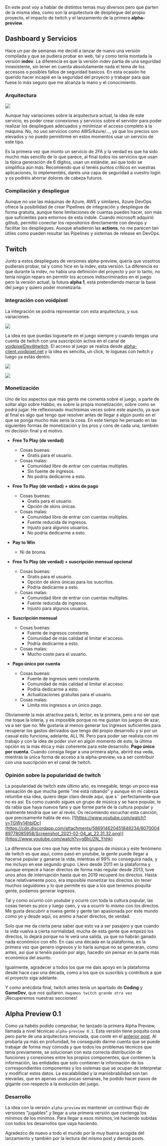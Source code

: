 
En este post voy a hablar de distintos temas muy diversos pero que parten de la misma idea,
como son la arquitectura de despliegue del propio proyecto, el impacto de twitch y
el lanzamiento de la primera **alpha-preview**.

## Dashboard y Servicios
Hace un par de semanas me decidí a lanzar de nuevo una versión compilada y que se
pudiera probar en web, tal y como tenia montada la versión **indev**. La diferencia
es que la versión indev partia de una seguridad innexistente, sin tener en cuenta
absolutamente nada el tema de los accessos o posibles fallos de seguridad basicos.
En esta ocasión he querido hacer incapié en la seguridad del proyecto y trabajar para
que fuese lo más seguro que me alcanza la mano y el conocimiento.

### Arquitectura

![](https://cdn.discordapp.com/attachments/586914620451848234/806988546686713876/Screenshot_2021-02-04_at_21.40.22.png)

Aunque hay variaciones sobre la arquitectura actual, la idea de este servicio, es poder
crear conexiones y servicios sobre el servidor para poder realizar los despliegues
adecuados y minimizar el acceso completo a la máquina. No, no uso servicios como
AWS/Azure/..., ya que los precios son elevados y no puedo permitirme en estos momentos
usar un servicio de este tipo.

Es la primera vez que monto un servicio de 2FA y la verdad es que ha sido mucho más
sencillo de lo que parece, al final todos los servicios que usan la típica generación 
de 6 dígitos, usan un estándar, así que todo se simplifica aún más. Recomiendo que
si tenéis puntos críticos en vuestras aplicaciones, lo implementéis, daréis una capa
de seguridad a vuestro login y os podréis ahorrar dolores de cabeza futuros.

### Compilación y despliegue

Aunque no use las máquinas de Azure, AWS y similares, Azure DevOps ofrece la posibilidad
de crear Pipelines de integración y despliegue de forma gratuita, aunque tiene limitaciones
de cuantas puedes hacer, son más que suficientes para entornos de esta índole.
Cuando microsoft adquirió github, permitió conectar los repositorios directamente con
devops y facilitar los despliegues. Aunque añadieron las **actions**, no me parecen tan
útiles como pueden resultar las Pipelines y sistemas de release en DevOps.

## Twitch

Junto a estos despliegues de versiones alpha-preview, quería que vosotros pudierais
probar, tal y como hice en la indev, esta versión. La diferencia es que durante la
indev, no había una definición del proyecto y por lo tanto, no tenía ningún reparo
en permitir los accesos indiscriminados en el juego pero la versión actual, la futura
**alpha 1**, está pretendiendo marcar la base del juego y quiero poder monetizarla.

### Integración con voidpixel

La integración se podria representar con esta arquitectura, y sus variaciones.

![](https://cdn.discordapp.com/attachments/586914620451848234/806988862097195069/Screenshot_2021-02-04_at_21.44.44.png)

La idea es que puedas loguearte en el juego siempre y cuando tengas una cuenta de twitch
con una suscripción activa en el canal de [voidpixelDev@twitch](https://twitch.tv/voidpixelDev).
El acceso al juego se realiza desde [alpha-client.voidpixel.net](http://alpha-client.voidpixel.net/) 
y la idea es sencilla, un click, te logueas con twitch y luego ya estás dentro.

![](https://cdn.discordapp.com/attachments/586914620451848234/806994449270964254/Screenshot_2021-02-04_at_22.07.36.png)

![](https://cdn.discordapp.com/attachments/586914620451848234/806995219873792040/Screenshot_2021-02-04_at_22.10.12.png)

### Monetización

Uno de los aspectos que más gente me comenta sobre el juego, a parte de soltar algo sobre Habbo, es
sobre la propia monetización, sobre como se podrá jugar.
He reflexionado muchísimas veces sobre este aspecto, ya que al final es algo que tengo que 
resolver antes de llegar a algún punto en el que se ponga mucho más sería la cosa.
En este tiempo he pensado en las siguientes formas de monetización y los pros y cons de cada una,
también mi decisión final y el motivo.

- **Free To Play (de verdad)**
  + Cosas buenas:
    + Gratis para el usuario.
  + Cosas malas:
    + Comunidad libre de entrar con cuentas multiples.
    + Sin fuente de ingresos.
    + No podria dedicarme a esto.


- **Free To Play (de verdad) + skins de pago**
  + Cosas buenas:
    + Gratis para el usuario.
    + Opción de skins únicas.
  + Cosas malas:
    + Comunidad libre de entrar con cuentas multiples.
    + Fuente reducida de ingresos.
    + Injusto para algunos usuarios.
    + No podria dedicarme a esto.


- **Pay to Win**
  + Ni de broma.


- **Free To Play (de verdad) + suscripción mensual opcional**
  + Cosas buenas:
    + Gratis para el usuario.
    + Opción de skins únicas para los suscritos.
    + Podria dedicarme a esto.
  + Cosas malas:
    + Comunidad libre de entrar con cuentas multiples.
    + Fuente reducida de ingresos.
    + Injusto para algunos usuarios.


- **Suscripción mensual**
  + Cosas buenas:
    + Fuente de ingresos constante.
    + Comunidad de más calidad al limitar el acceso.
    + Podria dedicarme a esto.
  + Cosas malas:
    + Mucho coste para el usuario.


- **Pago único por cuenta**
  + Cosas buenas:
    + Fuente de ingresos semi constante.
    + Comunidad de más calidad al limitar el acceso.
    + Podria dedicarme a esto.
    + Actualizaciones gratuitas para el usuario.
  + Cosas malas:
    + Limita mis ingresos a un único pago.

Obviamente la más atractiva para ti, lector, es la primera, pero a no ser que me toque
la loteria, y es imposible porque no me gustan los juegos de azar, va a ser que no.
Me gustaría al menos generar los ingresos suficientes para recuperar los gastos derivados
que tengo del propio desarrollo y si por un casual esto funciona, adelante, ALL IN.
Pero para poder ser realista con mi trabajo y con la idea de poder vivir en algún momento
de esto, la última opción es la más ética y más coherente para este desarrollo.
**Pago único por cuenta**. Cuando consiga llegar a una primera alpha, abriré esa veda, mientras
la única forma de acceso a la alpha-preview, va a ser contribuir con una suscripción en
el canal de twitch.

### Opinión sobre la popularidad de twitch

La popularidad de twitch este último año, es innegable, tengo un poco esa sensación de
que mucha gente "me está robando" y aunque en mi cabeza retumbe esa idea, quiero dejar claro
desde aquí, que s´´ perfectamente que no es así. Es como cuando sigues un grupo de música
y se hace popular, te da rabia que haya nuevos fans y que forme parte de la cultura popular
y realmente tendría que ser al revés. 
Os recomiendo escuchar esta canción, que precisamente habla de eso.
[![https://www.youtube.com/watch?v=TGWy14hbIDc](https://cdn.discordapp.com/attachments/586914620451848234/807000489778085958/Screenshot_2021-02-04_at_22.31.32.png)](https://www.youtube.com/watch?v=gBhU2N_Yhhk)

La diferencia que creo que hay entre los grupos de música y este fenómeno de twitch es
que aquí, como pasó en youtube, la gente puede llegar a hacerse popular y ganarse la vida,
mientras el 99% no conseguirá nada, y me incluyo en ese segundo grupo. Llevo desde 2011 en la 
plataforma y aunque empecé a hacer directos de forma más regular desde 2013, tuve unos años de 
interrupción hasta que en 2019 recuperé los directos. Hasta hace relativamente poco, era
imposible monetizar los directos sin tener muchos seguidores y lo que permite es que a los
que tenemos poquita gente, podamos generar ingresos.

Tal y como ocurrió con youtube y ocurre con toda la cultura popular, las cosas tienen su pico
y luego caen, y va a ocurrir lo mismo con los directos. Me gusta descubrir a nueva gente y 
gente tan apasionada por este mundo como yo y desde aquí, os animo a hacer directos, de verdad.

Solo que me da cierta pena saber que esto va a ser pasajero y que cuando la vida vuelva a 
cierta normalidad, mucha de esta gente que empezó los directos, lo dejará porque no le verá una
salida, ya que no habrán ganado nada económico con ello. En casi una década en la plataforma,
es la primera vez que genero ingresos y lo haría aunque no se generaran, como antes, así
que si tenéis pasión por algo, hacedlo sin pensar en la parte más económica del asunto.

Igualmente, agradecer a todos los que me dais apoyo en la plataforma desde hace casi una década, como
a los que os suscribís y contribuís a que el proyecto siga adelante.

Y como anécdota final, twitch antes tenía un apartado de **Coding** y **GameDev**, que nos quitaron.
`Hagamos twitch grande otra vez` ¡Recuperemos nuestras secciones!

## Alpha Preview 0.1

Como ya habéis podido comprobar, he lanzado la primera Alpha Preview, llamada a nivel
técnicao `alpha-preview 0.1`. Esta versión tiene poquita cosa pero parte de una arquitectura
renovada, que conté en el [anterior post](./entity-component-system). Al probarla ya más en
profunidad, he conseguido darme cuenta que se puede trabajar de forma muy cómoda y que todos
los problemas técnicos que tenia previamente, se solucionan con esta correcta distribución
de funciones y conexiones entre los propios componentes, que contienen la información,
las entidades que solo contienen la información de los correspondientes componentes y los sistemas
que se ocupan de interpretar y modificar estos datos. La escalabilidad y la maniobrabilidad
son tan elevadas, que en apenas unas pocas semanas, he podido hacer pasos de gigante con respecto
a la evolución del juego.

### Desarrollo

La idea con la versión `alpha-preview` es mantener un continuo flujo de versiones "jugables" y
llegar a una primera versión que contenga los mínimos de los mínimos. Para llegar a esos mínimos,
iré haciendo subidas con todos los desarrollos que vaya haciendo.

Agradezco de nuevo a todo el mundo por la muy buena acogida del lanzamiento y también
por la lectura del mismo post y demás posts.
